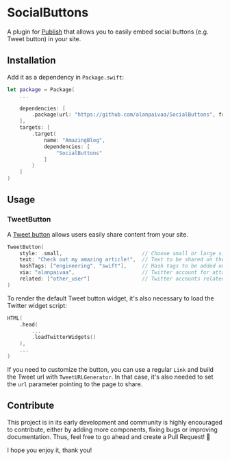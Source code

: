 # SocialButtons

A plugin for [Publish](https://github.com/JohnSundell/Publish) that allows you to easily embed social buttons (e.g. Tweet button) in your site.

## Installation
Add it as a dependency in `Package.swift`:

```swift
let package = Package(
    ...

    dependencies: [
        .package(url: "https://github.com/alanpaivaa/SocialButtons", from: "0.1.0")
    ],
    targets: [
        .target(
            name: "AmazingBlog",
            dependencies: [
                "SocialButtons"
            ]
        )
    ]
)
```

## Usage

### TweetButton
A [Tweet button](https://developer.twitter.com/en/docs/twitter-for-websites/tweet-button/overview) allows users easily share content from your site.

```swift
TweetButton(
    style: .small,                          // Choose small or large size
    text: "Check out my amazing article!",  // Text to be shared on the tweet
    hashTags: ["engineering", "swift"],     // Hash tags to be added on the tweet
    via: "alanpaivaa",                      // Twitter account for attribution
    related: ["other_user"]                 // Twitter accounts related to the shared content
)
```

To render the default Tweet button widget, it's also necessary to load the Twitter widget script:

```swift
HTML(
    .head(
        ...
        .loadTwitterWidgets()
    ),
    ...
)
```

If you need to customize the button, you can use a regular `Link` and build the Tweet url with `TweetURLGenerator`. In that case, it's also needed to set the `url` parameter pointing to the page to share.


## Contribute

This project is in its early development and community is highly encouraged to contribute, either by adding more components, fixing bugs or improving documentation. Thus, feel free to go ahead and create a Pull Request! 💯

I hope you enjoy it, thank you!
